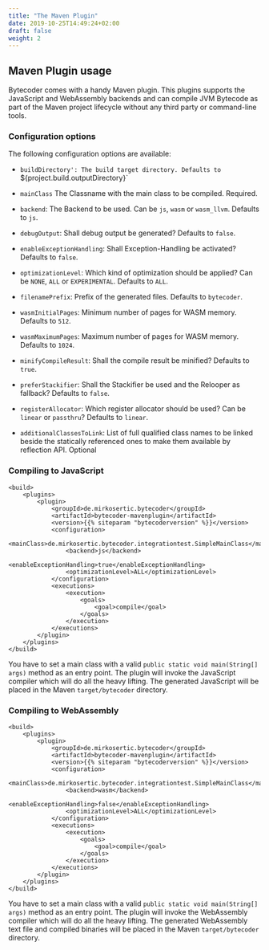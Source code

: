 ```yaml
---
title: "The Maven Plugin"
date: 2019-10-25T14:49:24+02:00
draft: false
weight: 2
---
```


## Maven Plugin usage

Bytecoder comes with a handy Maven plugin. This plugins supports the JavaScript and WebAssembly backends 
and can compile JVM Bytecode as part of the Maven project lifecycle without any third party or command-line
tools.

### Configuration options

The following configuration options are available:

* `buildDirectory': The build target directory. Defaults to `${project.build.outputDirectory}`

* `mainClass` The Classname with the main class to be compiled. Required.

* `backend`: The Backend to be used. Can be `js`, `wasm`  or `wasm_llvm`. Defaults to `js`.

* `debugOutput`: Shall debug output be generated? Defaults to `false`.

* `enableExceptionHandling`: Shall Exception-Handling be activated? Defaults to `false`.

* `optimizationLevel`: Which kind of optimization should be applied? Can be `NONE`, `ALL` or `EXPERIMENTAL`. Defaults to `ALL`.

* `filenamePrefix`: Prefix of the generated files. Defaults to `bytecoder`.

* `wasmInitialPages`: Minimum number of pages for WASM memory. Defaults to `512`.

* `wasmMaximumPages`: Maximum number of pages for WASM memory. Defaults to `1024`.

* `minifyCompileResult`: Shall the compile result be minified? Defaults to `true`.

* `preferStackifier`: Shall the Stackifier be used and the Relooper as fallback? Defaults to `false`.

* `registerAllocator`: Which register allocator should be used? Can be `linear` or `passthru`? Defaults to `linear`.

* `additionalClassesToLink`: List of full qualified class names to be linked beside the statically referenced ones to make them available by reflection API. Optional

### Compiling to JavaScript

```
<build>
    <plugins>
        <plugin>
            <groupId>de.mirkosertic.bytecoder</groupId>
            <artifactId>bytecoder-mavenplugin</artifactId>
            <version>{{% siteparam "bytecoderversion" %}}</version>
            <configuration>
                <mainClass>de.mirkosertic.bytecoder.integrationtest.SimpleMainClass</mainClass>
                <backend>js</backend>
                <enableExceptionHandling>true</enableExceptionHandling>
                <optimizationLevel>ALL</optimizationLevel>
            </configuration>
            <executions>
                <execution>
                    <goals>
                        <goal>compile</goal>
                    </goals>
                </execution>
            </executions>
        </plugin>
    </plugins>
</build>
```

You have to set a main class with a valid `public static void main(String[] args)` method as an entry point. 
The plugin will invoke the JavaScript compiler which will do all the heavy lifting. The generated
JavaScript will be placed in the Maven `target/bytecoder` directory.


### Compiling to WebAssembly

```
<build>
    <plugins>
        <plugin>
            <groupId>de.mirkosertic.bytecoder</groupId>
            <artifactId>bytecoder-mavenplugin</artifactId>
            <version>{{% siteparam "bytecoderversion" %}}</version>
            <configuration>
                <mainClass>de.mirkosertic.bytecoder.integrationtest.SimpleMainClass</mainClass>
                <backend>wasm</backend>
                <enableExceptionHandling>false</enableExceptionHandling>
                <optimizationLevel>ALL</optimizationLevel>
            </configuration>
            <executions>
                <execution>
                    <goals>
                        <goal>compile</goal>
                    </goals>
                </execution>
            </executions>
        </plugin>
    </plugins>
</build>
```

You have to set a main class with a valid `public static void main(String[] args)` method as an entry point. 
The plugin will invoke the WebAssembly compiler which will do all the heavy lifting. The generated
WebAssembly text file and compiled binaries will be placed in the Maven `target/bytecoder` directory. 



